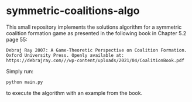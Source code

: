 # symmetric-coalitions-algo

This small repository implements the solutions algorithm for a symmetric coalition formation game as presented
in the following book in Chapter 5.2 page 55:

```
Debraj Ray 2007: A Game-Theoretic Perspective on Coalition Formation.
Oxford University Press. Openly available at:
https://debrajray.com///wp-content/uploads/2021/04/CoalitionBook.pdf
```

Simply run:

```
python main.py
```
to execute the algorithm with an example from the book.
